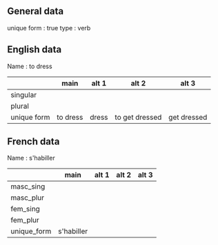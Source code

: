 ## General data

unique form : true
type : verb

## English data

Name : to dress

|             |   main   | alt 1 |     alt 2      | alt 3       |
| :---------- | :------: | :---: | :------------: | ----------- |
| singular    |          |       |                |             |
| plural      |          |       |                |             |
| unique form | to dress | dress | to get dressed | get dressed |

## French data

Name : s'habiller

|             |    main    | alt 1 | alt 2 | alt 3 |
| :---------- | :--------: | :---: | :---: | :---: |
| masc_sing   |            |       |       |       |
| masc_plur   |            |       |       |       |
| fem_sing    |            |       |       |       |
| fem_plur    |            |       |       |       |
| unique_form | s'habiller |       |       |       |


